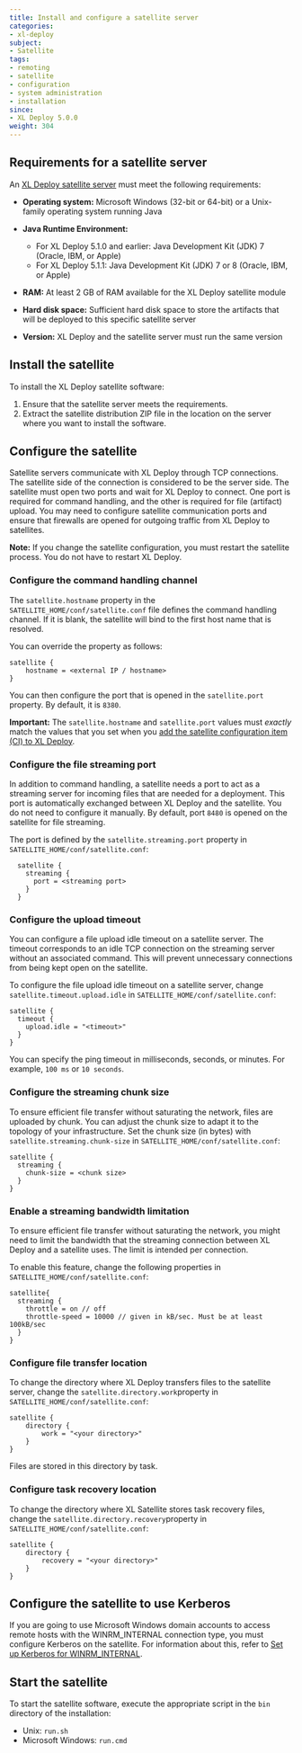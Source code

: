 ```yaml
---
title: Install and configure a satellite server
categories:
- xl-deploy
subject:
- Satellite
tags:
- remoting
- satellite
- configuration
- system administration
- installation
since:
- XL Deploy 5.0.0
weight: 304
---
```


## Requirements for a satellite server

An [XL Deploy satellite server](/xl-deploy/concept/getting-started-with-the-satellite-module.html) must meet the following requirements:

* **Operating system:** Microsoft Windows (32-bit or 64-bit) or a Unix-family operating system running Java

* **Java Runtime Environment:**
    * For XL Deploy 5.1.0 and earlier: Java Development Kit (JDK) 7 (Oracle, IBM, or Apple)
    * For XL Deploy 5.1.1: Java Development Kit (JDK) 7 or 8 (Oracle, IBM, or Apple)

* **RAM:** At least 2 GB of RAM available for the XL Deploy satellite module

* **Hard disk space:** Sufficient hard disk space to store the artifacts that will be deployed to this specific satellite server

* **Version:** XL Deploy and the satellite server must run the same version

## Install the satellite

To install the XL Deploy satellite software:

1. Ensure that the satellite server meets the requirements.
2. Extract the satellite distribution ZIP file in the location on the server where you want to install the software.

## Configure the satellite

Satellite servers communicate with XL Deploy through TCP connections. The satellite side of the connection is considered to be the server side. The satellite must open two ports and wait for XL Deploy to connect. One port is required for command handling, and the other is required for file (artifact) upload. You may need to configure satellite communication ports and ensure that firewalls are opened for outgoing traffic from XL Deploy to satellites.

**Note:** If you change the satellite configuration, you must restart the satellite process. You do not have to restart XL Deploy.

### Configure the command handling channel

The `satellite.hostname` property in the `SATELLITE_HOME/conf/satellite.conf` file defines the command handling channel. If it is blank, the satellite will bind to the first host name that is resolved.

You can override the property as follows:

    satellite {
        hostname = <external IP / hostname>
    }

You can then configure the port that is opened in the `satellite.port` property. By default, it is `8380`.

**Important:** The `satellite.hostname` and `satellite.port` values must *exactly* match the values that you set when you [add the satellite configuration item (CI) to XL Deploy](/xl-deploy/how-to/add-a-satellite-server-to-xl-deploy.html).

### Configure the file streaming port

In addition to command handling, a satellite needs a port to act as a streaming server for incoming files that are needed for a deployment. This port is automatically exchanged between XL Deploy and the satellite. You do not need to configure it manually. By default, port `8480` is opened on the satellite for file streaming.

The port is defined by the `satellite.streaming.port` property in `SATELLITE_HOME/conf/satellite.conf`:

      satellite {
        streaming {
          port = <streaming port>
        }
      }

### Configure the upload timeout

You can configure a file upload idle timeout on a satellite server. The timeout corresponds to an idle TCP connection on the streaming server without an associated command. This will prevent unnecessary connections from being kept open on the satellite.

To configure the file upload idle timeout on a satellite server, change `satellite.timeout.upload.idle` in `SATELLITE_HOME/conf/satellite.conf`:

    satellite {
      timeout {
        upload.idle = "<timeout>"
      }
    }

You can specify the ping timeout in milliseconds, seconds, or minutes. For example, `100 ms` or `10 seconds`.

### Configure the streaming chunk size

To ensure efficient file transfer without saturating the network, files are uploaded by chunk. You can adjust the chunk size to adapt it to the topology of your infrastructure. Set the chunk size (in bytes) with `satellite.streaming.chunk-size` in `SATELLITE_HOME/conf/satellite.conf`:

    satellite {
      streaming {
        chunk-size = <chunk size>
      }
    }

### Enable a streaming bandwidth limitation

To ensure efficient file transfer without saturating the network, you might need to limit the bandwidth that the streaming connection between XL Deploy and a satellite uses. The limit is intended per connection.

To enable this feature, change the following properties in `SATELLITE_HOME/conf/satellite.conf`:

    satellite{
      streaming {
        throttle = on // off
        throttle-speed = 10000 // given in kB/sec. Must be at least 100kB/sec
      }
    }

### Configure file transfer location

To change the directory where XL Deploy transfers files to the satellite server, change the `satellite.directory.work`property in `SATELLITE_HOME/conf/satellite.conf`:

    satellite {
        directory {
            work = "<your directory>"
        }
    }

Files are stored in this directory by task.

### Configure task recovery location

To change the directory where XL Satellite stores task recovery files, change the `satellite.directory.recovery`property in `SATELLITE_HOME/conf/satellite.conf`:

    satellite {
        directory {
            recovery = "<your directory>"
        }
    }

## Configure the satellite to use Kerberos

If you are going to use Microsoft Windows domain accounts to access remote hosts with the WINRM_INTERNAL connection type, you must configure Kerberos on the satellite. For information about this, refer to [Set up Kerberos for WINRM_INTERNAL](/xl-deploy/how-to/set-up-kerberos-for-a-winrm-connection.html#configure-kerberos-for-the-xl-deploy-satellite-module).

## Start the satellite

To start the satellite software, execute the appropriate script in the `bin` directory of the installation:

* Unix: `run.sh`
* Microsoft Windows: `run.cmd`
